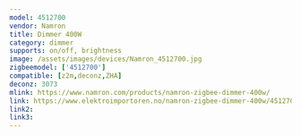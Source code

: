```yaml
---
model: 4512700
vendor: Namron
title: Dimmer 400W
category: dimmer
supports: on/off, brightness
image: /assets/images/devices/Namron_4512700.jpg
zigbeemodel: ['4512700']
compatible: [z2m,deconz,ZHA]
deconz: 3073
mlink: https://www.namron.com/products/namron-zigbee-dimmer-400w/
link: https://www.elektroimportoren.no/namron-zigbee-dimmer-400w/4512700/Product.html
link2: 
link3: 
---
```

